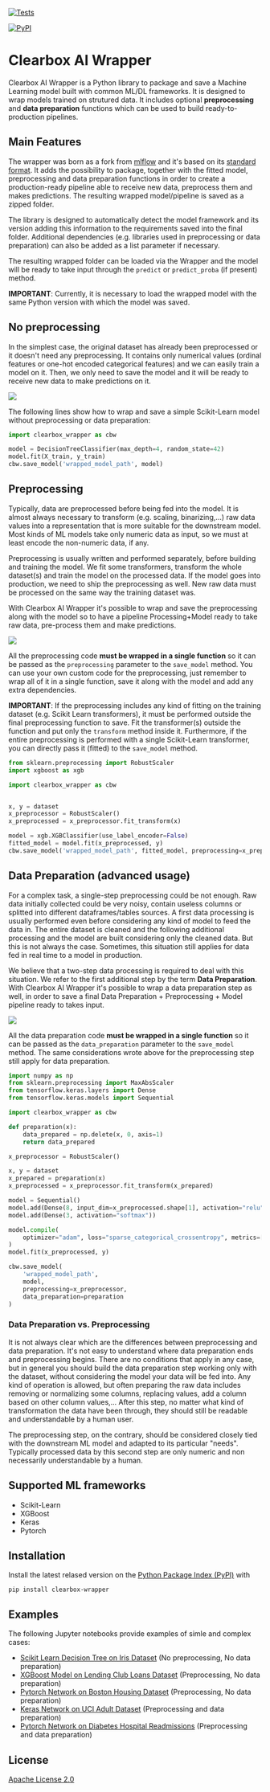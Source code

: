 [![Tests](https://github.com/Clearbox-AI/clearbox-wrapper/workflows/Tests/badge.svg)](https://github.com/Clearbox-AI/clearbox-wrapper/actions?workflow=Tests)

[![PyPI](https://img.shields.io/pypi/v/clearbox-wrapper.svg)](https://pypi.org/project/clearbox-wrapper/)

# Clearbox AI Wrapper

Clearbox AI Wrapper is a Python library to package and save a Machine Learning model built with common ML/DL frameworks. It is designed to wrap models trained on strutured data. It includes optional **preprocessing** and **data preparation** functions which can be used to build ready-to-production pipelines.

## Main Features

The wrapper was born as a fork from [mlflow](https://github.com/mlflow/mlflow) and it's based on its [standard format](https://mlflow.org/docs/latest/models.html). It adds the possibility to package, together with the fitted model, preprocessing and data preparation functions in order to create a production-ready pipeline able to receive new data, preprocess them and makes predictions. The resulting wrapped model/pipeline is saved as a zipped folder.

The library is designed to automatically detect the model framework and its version adding this information to the requirements saved into the final folder. Additional dependencies (e.g. libraries used in preprocessing or data preparation) can also be added as a list parameter if necessary.

The resulting wrapped folder can be loaded via the Wrapper and the model will be ready to take input through the `predict` or `predict_proba` (if present) method.

**IMPORTANT**: Currently, it is necessary to load the wrapped model with the same Python version with which the model was saved.

## No preprocessing

In the simplest case, the original dataset has already been preprocessed or it doesn't need any preprocessing. It contains only numerical values (ordinal features or one-hot encoded categorical features) and we can easily train a model on it. Then, we only need to save the model and it will be ready to receive new data to make predictions on it.

![](/docs/images/clearbox_ai_wrapper_no_preprocessing.png)

The following lines show how to wrap and save a simple Scikit-Learn model without preprocessing or data preparation:

```python
import clearbox_wrapper as cbw

model = DecisionTreeClassifier(max_depth=4, random_state=42)
model.fit(X_train, y_train)
cbw.save_model('wrapped_model_path', model)
```

## Preprocessing

Typically, data are preprocessed before being fed into the model. It is almost always necessary to transform (e.g. scaling, binarizing,...) raw data values into a representation that is more suitable for the downstream model. Most kinds of ML models take only numeric data as input, so we must at least encode the non-numeric data, if any.

Preprocessing is usually written and performed separately, before building and training the model. We fit some transformers, transform the whole dataset(s) and train the model on the processed data. If the model goes into production, we need to ship the preprocessing as well. New raw data must be processed on the same way the training dataset was.

With Clearbox AI Wrapper it's possible to wrap and save the preprocessing along with the model so to have a pipeline Processing+Model ready to take raw data, pre-process them and make predictions.

![](/docs/images/clearbox_ai_wrapper_preprocessing.png)

All the preprocessing code **must be wrapped in a single function** so it can be passed as the `preprocessing` parameter to the `save_model` method. You can use your own custom code for the preprocessing, just remember to wrap all of it in a single function, save it along with the model and add any extra dependencies.

**IMPORTANT**: If the preprocessing includes any kind of fitting on the training dataset (e.g. Scikit Learn transformers), it must be performed outside the final preprocessing function to save. Fit the transformer(s) outside the function and put only the `transform` method inside it. Furthermore, if the entire preprocessing is performed with a single Scikit-Learn transformer, you can directly pass it (fitted) to the `save_model` method.

```python
from sklearn.preprocessing import RobustScaler
import xgboost as xgb

import clearbox_wrapper as cbw


x, y = dataset
x_preprocessor = RobustScaler()
x_preprocessed = x_preprocessor.fit_transform(x)

model = xgb.XGBClassifier(use_label_encoder=False)
fitted_model = model.fit(x_preprocessed, y)
cbw.save_model('wrapped_model_path', fitted_model, preprocessing=x_preprocessor)
```

## Data Preparation (advanced usage)

For a complex task, a single-step preprocessing could be not enough. Raw data initially collected could be very noisy, contain useless columns or splitted into different dataframes/tables sources. A first data processing is usually performed even before considering any kind of model to feed the data in. The entire dataset is cleaned and the following additional processing and the model are built considering only the cleaned data. But this is not always the case. Sometimes, this situation still applies for data fed in real time to a model in production.

We believe that a two-step data processing is required to deal with this situation. We refer to the first additional step by the term **Data Preparation**. With Clearbox AI Wrapper it's possible to wrap a data preparation step as well, in order to save a final Data Preparation + Preprocessing + Model pipeline ready to takes input.

![](/docs/images/clearbox_ai_wrapper_preprocessing_data_preparation.png)

All the data preparation code **must be wrapped in a single function** so it can be passed as the `data_preparation` parameter to the `save_model` method. The same considerations wrote above for the preprocessing step still apply for data preparation.

```python
import numpy as np
from sklearn.preprocessing import MaxAbsScaler
from tensorflow.keras.layers import Dense
from tensorflow.keras.models import Sequential

import clearbox_wrapper as cbw

def preparation(x):
    data_prepared = np.delete(x, 0, axis=1)
    return data_prepared

x_preprocessor = RobustScaler()

x, y = dataset
x_prepared = preparation(x)
x_preprocessed = x_preprocessor.fit_transform(x_prepared)

model = Sequential()
model.add(Dense(8, input_dim=x_preprocessed.shape[1], activation="relu"))
model.add(Dense(3, activation="softmax"))

model.compile(
    optimizer="adam", loss="sparse_categorical_crossentropy", metrics=["accuracy"]
)
model.fit(x_preprocessed, y)

cbw.save_model(
    'wrapped_model_path',
    model,
    preprocessing=x_preprocessor,
    data_preparation=preparation
)
```

### Data Preparation vs. Preprocessing

It is not always clear which are the differences between preprocessing and data preparation. It's not easy to understand where data preparation ends and preprocessing begins. There are no conditions that apply in any case, but in general you should build the data preparation step working only with the dataset, without considering the model your data will be fed into. Any kind of operation is allowed, but often preparing the raw data includes removing or normalizing some columns, replacing values, add a column based on other column values,... After this step, no matter what kind of transformation the data have been through, they should still be readable and understandable by a human user.

The preprocessing step, on the contrary, should be considered closely tied with the downstream ML model and adapted to its particular "needs". Typically processed data by this second step are only numeric and non necessarily understandable by a human.

## Supported ML frameworks

- Scikit-Learn
- XGBoost
- Keras
- Pytorch

## Installation

Install the latest relased version on the [Python Package Index (PyPI)](https://pypi.org/project/clearbox-wrapper/) with

```shell
pip install clearbox-wrapper
```
## Examples

The following Jupyter notebooks provide examples of simle and complex cases:

- [Scikit Learn Decision Tree on Iris Dataset](https://github.com/Clearbox-AI/clearbox-wrapper/blob/master/examples/1_iris_sklearn/1_Clearbox_Wrapper_Iris_Scikit.ipynb) (No preprocessing, No data preparation)
- [XGBoost Model on Lending Club Loans Dataset](https://github.com/Clearbox-AI/clearbox-wrapper/blob/master/examples/2_loans_preprocessing_xgboost/2_Clearbox_Wrapper_Loans_Xgboost.ipynb) (Preprocessing, No data preparation)
- [Pytorch Network on Boston Housing Dataset](https://github.com/Clearbox-AI/clearbox-wrapper/blob/master/examples/3_boston_preprocessing_pytorch/3_Clearbox_Wrapper_Boston_Pytorch.ipynb) (Preprocessing, No data preparation)
- [Keras Network on UCI Adult Dataset](https://github.com/Clearbox-AI/clearbox-wrapper/blob/master/examples/4_adult_data_cleaning_preprocessing_keras/4_Clearbox_Wrapper_Adult_Keras.ipynb) (Preprocessing and data preparation)
- [Pytorch Network on Diabetes Hospital Readmissions](https://github.com/Clearbox-AI/clearbox-wrapper/blob/master/examples/5_hospital_preprocessing_pytorch/4_Clearbox_Wrapper_Hospital_Pytorch.ipynb) (Preprocessing and data preparation)

## License

[Apache License 2.0](https://github.com/Clearbox-AI/clearbox-wrapper/blob/master/LICENSE)
